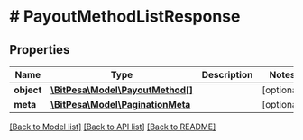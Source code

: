# # PayoutMethodListResponse

## Properties

Name | Type | Description | Notes
------------ | ------------- | ------------- | -------------
**object** | [**\BitPesa\Model\PayoutMethod[]**](PayoutMethod.md) |  | [optional] 
**meta** | [**\BitPesa\Model\PaginationMeta**](PaginationMeta.md) |  | [optional] 

[[Back to Model list]](../../README.md#documentation-for-models) [[Back to API list]](../../README.md#documentation-for-api-endpoints) [[Back to README]](../../README.md)


